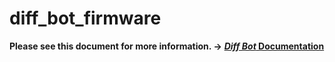 # diff_bot_firmware
**Please see this document for more information. →** [***Diff Bot* Documentation**](https://takagon-dynamics.github.io/diff_bot_documentation/)